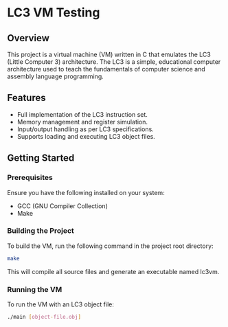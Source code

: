 # LC3 VM Testing


## Overview

This project is a virtual machine (VM) written in C that emulates the LC3 (Little Computer 3) architecture. The LC3 is a simple, educational computer architecture used to teach the fundamentals of computer science and assembly language programming.


## Features

- Full implementation of the LC3 instruction set.
- Memory management and register simulation.
- Input/output handling as per LC3 specifications.
- Supports loading and executing LC3 object files.

## Getting Started

### Prerequisites

Ensure you have the following installed on your system:

- GCC (GNU Compiler Collection)
- Make

### Building the Project

To build the VM, run the following command in the project root directory:

```bash
make
```

This will compile all source files and generate an executable named lc3vm.

### Running the VM
To run the VM with an LC3 object file:
```bash
./main [object-file.obj]
```